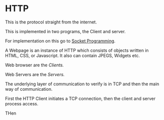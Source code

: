 # HTTP

This is the protocol straight from the internet.

This is implemented in two programs, the Client and server.

For implementation on this go to [Socket Programming](../client-and-server.md).

A Webpage is an instance of HTTP which consists of objects written in HTML, CSS, or Javascript. It also can contain JPEGS, Widgets etc.

Web browser are the _Clients._

Web Servers are the _Servers._

The underlying layer of communication to verify is in TCP and then the main way of communication.

First the HTTP Client initiates a TCP connection, then the client and server process access. 

THen


